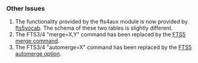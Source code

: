 ### Other Issues


1. The functionality provided by the fts4aux module is now provided
 by [fts5vocab](fts5.html#the_fts5vocab_virtual_table_module). The schema of these two tables is slightly different.
2. The FTS3/4 "merge\=X,Y" command has been replaced by the
 [FTS5 merge command](fts5.html#the_merge_command).
3. The FTS3/4 "automerge\=X" command has been replaced by the
 [FTS5 automerge option](fts5.html#the_automerge_configuration_option).



